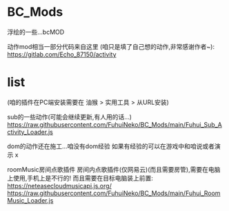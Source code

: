 # BC_Mods

浮绘的一些...bcMOD

动作mod相当一部分代码来自这里 (咱只是填了自己想的动作,非常感谢作者~): 
https://gitlab.com/Echo_87150/activity

# list
(咱的插件在PC端安装需要在 油猴 > 实用工具 > 从URL安装) 

sub的一些动作(可能会继续更新,有人用的话...) 
https://raw.githubusercontent.com/FuhuiNeko/BC_Mods/main/Fuhui_Sub_Activity_Loader.js

dom的动作还在施工...咱没有dom经验 如果有经验的可以在游戏中和咱说或者演示
x

roomMusic房间点歌插件
房间内点歌插件(仅网易云)(而且需要房管),需要在电脑上使用,手机上是不行的! 而且需要在目标电脑装上前置: https://neteasecloudmusicapi.js.org/
https://raw.githubusercontent.com/FuhuiNeko/BC_Mods/main/Fuhui_RoomMusic_Loader.js